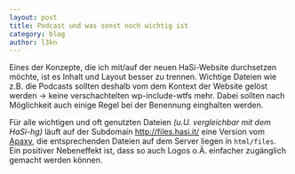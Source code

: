 ```yaml
---
layout: post
title: Podcast und was sonst noch wichtig ist
category: blog
author: l3kn
---
```


Eines der Konzepte, die ich mit/auf der neuen HaSi-Website durchsetzen möchte, ist es Inhalt und Layout besser zu trennen.
Wichtige Dateien wie z.B. die Podcasts sollten deshalb vom dem Kontext der Website gelöst werden ->  keine verschachtelten wp-include-wtfs mehr.
Dabei sollten nach Möglichkeit auch einige Regel bei der Benennung einghalten werden.

Für alle wichtigen und oft genutzten Dateien _(u.U. vergleichbar mit dem HaSi-hg)_ läuft auf der Subdomain <http://files.hasi.it/> eine Version vom [Apaxy](http://adamwhitcroft.com/apaxy/), die entsprechenden Dateien auf dem Server liegen in `html/files`. Ein positiver Nebeneffekt ist, dass so auch Logos o.Ä. einfacher zugänglich gemacht werden können.
